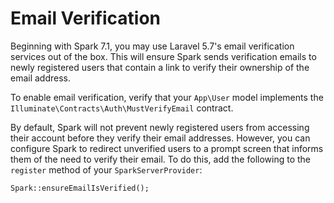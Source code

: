 # Email Verification

Beginning with Spark 7.1, you may use Laravel 5.7's email verification services out of the box. This will ensure Spark sends verification emails to newly registered users that contain a link to verify their ownership of the email address.

To enable email verification, verify that your `App\User` model implements the `Illuminate\Contracts\Auth\MustVerifyEmail` contract.

By default, Spark will not prevent newly registered users from accessing their account before they verify their email addresses. However, you can configure Spark to redirect unverified users to a prompt screen that informs them of the need to verify their email. To do this, add the following to the `register` method of your `SparkServerProvider`:

    Spark::ensureEmailIsVerified();
